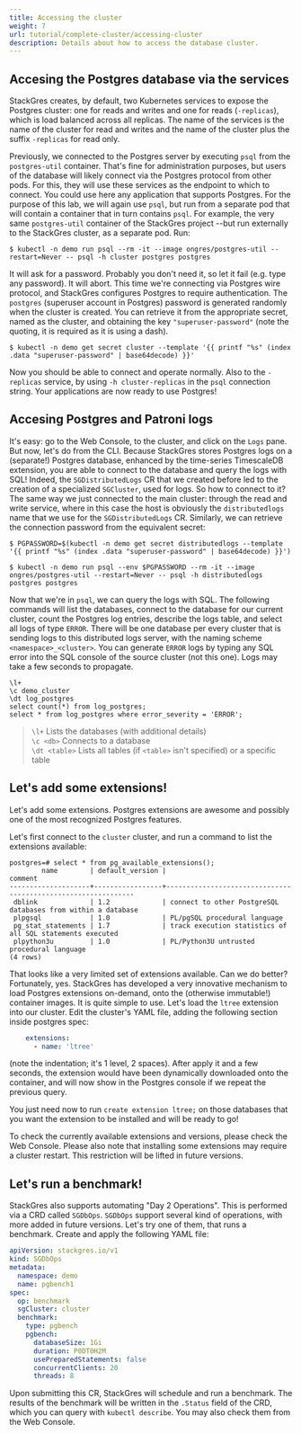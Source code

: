 ```yaml
---
title: Accessing the cluster
weight: 7
url: tutorial/complete-cluster/accessing-cluster
description: Details about how to access the database cluster.
---
```


## Accesing the Postgres database via the services

StackGres creates, by default, two Kubernetes services to expose the Postgres cluster: one for reads and writes and one for reads (`-replicas`), which is load balanced across all replicas. The name of the services is the name of the cluster for read and writes and the name of the cluster plus the suffix `-replicas` for read only.

Previously, we connected to the Postgres server by executing `psql` from the `postgres-util` container. That's fine for administration purposes, but users of the database will likely connect via the Postgres protocol from other pods. For this, they will use these services as the endpoint to which to connect. You could use here any application that supports Postgres. For the purpose of this lab, we will again use `psql`, but run from a separate pod that will contain a container that in turn contains `psql`. For example, the very same `postgres-util` container of the StackGres project --but run externally to the StackGres cluster, as a separate pod. Run:

```
$ kubectl -n demo run psql --rm -it --image ongres/postgres-util --restart=Never -- psql -h cluster postgres postgres
```

It will ask for a password. Probably you don't need it, so let it fail (e.g. type any password). It will abort. This time we're connecting via Postgres wire protocol, and StackGres configures Postgres to require authentication. The `postgres` (superuser account in Postgres) password is generated randomly when the cluster is created. You can retrieve it from the appropriate secret, named as the cluster, and obtaining the key `"superuser-password"` (note the quoting, it is required as it is using a dash).

```
$ kubectl -n demo get secret cluster --template '{{ printf "%s" (index .data "superuser-password" | base64decode) }}'
``` 

Now you should be able to connect and operate normally. Also to the `-replicas` service, by using `-h cluster-replicas` in the `psql` connection string. Your applications are now ready to use Postgres!


## Accesing Postgres and Patroni logs

It's easy: go to the Web Console, to the cluster, and click on the `Logs` pane. But now, let's do from the CLI. Because StackGres stores Postgres logs on a (separate!) Postgres database, enhanced by the time-series TimescaleDB extension, you are able to connect to the database and query the logs with SQL! Indeed, the `SGDistributedLogs` CR that we created before led to the creation of a specialized `SGCluster`, used for logs. So how to connect to it? The same way we just connected to the main cluster: through the read and write service, where in this case the host is obviously the `distributedlogs` name that we use for the `SGDistributedLogs` CR. Similarly, we can retrieve the connection password from the equivalent secret:

```
$ PGPASSWORD=$(kubectl -n demo get secret distributedlogs --template '{{ printf "%s" (index .data "superuser-password" | base64decode) }}')
```

```
$ kubectl -n demo run psql --env $PGPASSWORD --rm -it --image ongres/postgres-util --restart=Never -- psql -h distributedlogs postgres postgres
```

Now that we're in `psql`, we can query the logs with SQL.
The following commands will list the databases, connect to the database for our current cluster, count the Postgres log entries, describe the logs table, and select all logs of type `ERROR`.
There will be one database per every cluster that is sending logs to this distributed logs server, with the naming scheme `<namespace>_<cluster>`.
You can generate `ERROR` logs by typing any SQL error into the SQL console of the source cluster (not this one).
Logs may take a few seconds to propagate.

```
\l+
\c demo_cluster
\dt log_postgres
select count(*) from log_postgres;
select * from log_postgres where error_severity = 'ERROR';
```

> `\l+` Lists the databases (with additional details) \
> `\c <db>` Connects to a database \
> `\dt <table>` Lists all tables (if `<table>` isn't specified) or a specific table


## Let's add some extensions!

Let's add some extensions.
Postgres extensions are awesome and possibly one of the most recognized Postgres features.

Let's first connect to the `cluster` cluster, and run a command to list the extensions available:

```
postgres=# select * from pg_available_extensions();
        name        | default_version |                           comment                            
--------------------+-----------------+--------------------------------------------------------------
 dblink             | 1.2             | connect to other PostgreSQL databases from within a database
 plpgsql            | 1.0             | PL/pgSQL procedural language
 pg_stat_statements | 1.7             | track execution statistics of all SQL statements executed
 plpython3u         | 1.0             | PL/Python3U untrusted procedural language
(4 rows)
```

That looks like a very limited set of extensions available. Can we do better? Fortunately, yes. StackGres has developed a very innovative mechanism to load Postgres extensions on-demand, onto the (otherwise immutable!) container images. It is quite simple to use. Let's load the `ltree` extension into our cluster. Edit the cluster's YAML file, adding the following section inside postgres spec:

```yaml
    extensions:
      - name: 'ltree'
```

(note the indentation; it's 1 level, 2 spaces). After apply it and a few seconds, the extension would have been dynamically downloaded onto the container, and will now show in the Postgres console if we repeat the previous query.

You just need now to run `create extension ltree;` on those databases that you want the extension to be installed and will be ready to go!

To check the currently available extensions and versions, please check the Web Console. Please also note that installing some extensions may require a cluster restart. This restriction will be lifted in future versions.


## Let's run a benchmark!

StackGres also supports automating "Day 2 Operations". This is performed via a CRD called `SGDbOps`. `SGDbOps` support several kind of operations, with more added in future versions. Let's try one of them, that runs a benchmark. Create and apply the following YAML file:

```yaml
apiVersion: stackgres.io/v1
kind: SGDbOps
metadata:
  namespace: demo
  name: pgbench1
spec:
  op: benchmark
  sgCluster: cluster
  benchmark:
    type: pgbench
    pgbench:
      databaseSize: 1Gi
      duration: P0DT0H2M
      usePreparedStatements: false
      concurrentClients: 20 
      threads: 8 
```

Upon submitting this CR, StackGres will schedule and run a benchmark. The results of the benchmark will be written in the `.Status` field of the CRD, which you can query with `kubectl describe`. You may also check them from the Web Console.
